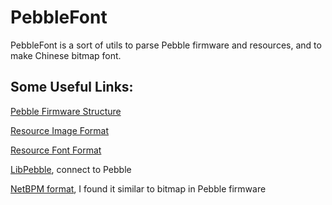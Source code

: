 # PebbleFont

PebbleFont is a sort of utils to parse Pebble firmware and resources, and to make Chinese bitmap font.

## Some Useful Links:

[Pebble Firmware Structure](http://pebbledev.org/wiki/Firmware_Updates)

[Resource Image Format](http://pebbledev.org/wiki/Resource_Image_Format)

[Resource Font Format](http://pebbledev.org/wiki/Resource_Font_Format)

[LibPebble](https://github.com/Hexxeh/libpebble), connect to Pebble

[NetBPM format](http://en.wikipedia.org/wiki/Netpbm_format), I found it similar to bitmap in Pebble firmware